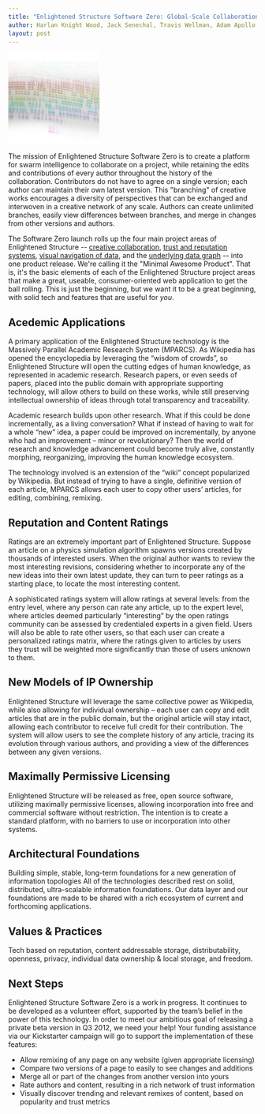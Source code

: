 ```yaml
---
title: "Enlightened Structure Software Zero: Global-Scale Collaboration"
author: Harlan Knight Wood, Jack Senechal, Travis Wellman, Adam Apollo
layout: post
---
```


<img width="185" height="185" src="/IMG/massively-parallel-academic-research-sys1-300x200-2-185x185.png" class="thumbnail-post alignleft wp-post-image" />

The mission of Enlightened Structure Software Zero is to create a platform for swarm intelligence to
collaborate on a project, while retaining the edits and contributions of every author throughout the
history of the collaboration. Contributors do not have to agree on a single version; each author can
maintain their own latest version. This "branching" of creative works encourages a diversity of
perspectives that can be exchanged and interwoven in a creative network of any scale. Authors can
create unlimited branches, easily view differences between branches, and merge in changes from other
versions and authors.

The Software Zero launch rolls up the four main project areas of Enlightened Structure -- [creative
collaboration](/ForkDiffMerge), [trust and reputation systems](/Trust_Exchange), [visual navigation
of data](/Core_Network), and the [underlying data graph](/BaseParadigm) -- into one product release.
We're calling it the "Minimal Awesome Product". That is, it's the basic elements of each of the
Enlightened Structure project areas that make a great, useable, consumer-oriented web application to
get the ball rolling. This is just the beginning, but we want it to be a great beginning, with solid
tech and features that are useful for *you*.

Acedemic Applications
---------------------

A primary application of the Enlightened Structure technology is the Massively Parallel Academic
Research System (MPARCS). As Wikipedia has opened the encyclopedia by leveraging the “wisdom of
crowds”, so Enlightened Structure will open the cutting edges of human knowledge, as represented in
academic research. Research papers, or even seeds of papers, placed into the public domain with
appropriate supporting technology, will allow others to build on these works, while still preserving
intellectual ownership of ideas through total transparency and traceability.

Academic research builds upon other research. What if this could be done incrementally, as a living
conversation? What if instead of having to wait for a whole “new” idea, a paper could be improved on
incrementally, by anyone who had an improvement – minor or revolutionary? Then the world of research
and knowledge advancement could become truly alive, constantly morphing, reorganizing, improving the
human knowledge ecosystem.

The technology involved is an extension of the “wiki” concept popularized by Wikipedia. But instead
of trying to have a single, definitive version of each article, MPARCS allows each user to copy
other users’ articles, for editing, combining, remixing.

Reputation and Content Ratings
------------------------------

Ratings are an extremely important part of Enlightened Structure. Suppose an article on a physics
simulation algorithm spawns versions created by thousands of interested users. When the original
author wants to review the most interesting revisions, considering whether to incorporate any of the
new ideas into their own latest update, they can turn to peer ratings as a starting place, to locate
the most interesting content.

A sophisticated ratings system will allow ratings at several levels: from the entry level, where any
person can rate any article, up to the expert level, where articles deemed particularly
“interesting” by the open ratings community can be assessed by credentialed experts in a given
field. Users will also be able to rate other users, so that each user can create a personalized
ratings matrix, where the ratings given to articles by users they trust will be weighted more
significantly than those of users unknown to them.

New Models of IP Ownership
--------------------------

Enlightened Structure will leverage the same collective power as Wikipedia, while also allowing for
individual ownership – each user can copy and edit articles that are in the public domain, but the
original article will stay intact, allowing each contributor to receive full credit for their
contribution. The system will allow users to see the complete history of any article, tracing its
evolution through various authors, and providing a view of the differences between any given
versions.

Maximally Permissive Licensing
------------------------------

Enlightened Structure will be released as free, open source software, utilizing maximally permissive
licenses, allowing incorporation into free and commercial software without restriction. The
intention is to create a standard platform, with no barriers to use or incorporation into other
systems.

Architectural Foundations
-------------------------

Building simple, stable, long-term foundations for a new generation of information topologies All of
the technologies described rest on solid, distributed, ultra-scalable information foundations. Our
data layer and our foundations are made to be shared with a rich ecosystem of current and
forthcoming applications.

Values & Practices
------------------

Tech based on reputation, content addressable storage, distributability, openness, privacy,
individual data ownership & local storage, and freedom.

Next Steps
----------

Enlightened Structure Software Zero is a work in progress. It continues to be developed as a
volunteer effort, supported by the team’s belief in the power of this technology. In order to meet
our ambitious goal of releasing a private beta version in Q3 2012, we need your help! Your funding
assistance via our Kickstarter campaign will go to support the implementation of these features:

- Allow remixing of any page on any website (given appropriate licensing)
- Compare two versions of a page to easily to see changes and additions
- Merge all or part of the changes from another version into yours
- Rate authors and content, resulting in a rich network of trust information
- Visually discover trending and relevant remixes of content, based on popularity and trust metrics

